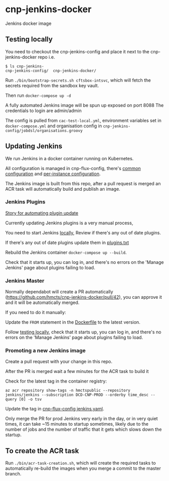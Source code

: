 # cnp-jenkins-docker
Jenkins docker image

## Testing locally
You need to checkout the cnp-jenkins-config and place it next to the cnp-jenkins-docker repo
i.e.
```
$ ls cnp-jenkins-
cnp-jenkins-config/  cnp-jenkins-docker/
```
Run `./bin/bootstrap-secrets.sh cftsbox-intsvc`, which will fetch the secrets required from the sandbox key vault.

Then run `docker-compose up -d`

A fully automated Jenkins image will be spun up exposed on port 8088 The credentials to login are admin/admin

The config is pulled from `cac-test-local.yml`, environment variables set in `docker-compose.yml` and organisation config in `cnp-jenkins-config/jobdsl/organisations.groovy`

## Updating Jenkins

We run Jenkins in a docker container running on Kubernetes.

All configuration is managed in cnp-flux-config, there's [common configuration](https://github.com/hmcts/cnp-flux-config/blob/master/k8s/namespaces/jenkins/jenkins.yaml) and [per-instance configuration](https://github.com/hmcts/cnp-flux-config/blob/master/k8s/namespaces/jenkins/patches/cftptl/cluster-00/jenkins.yaml).

The Jenkins image is built from this repo, after a pull request is merged
an ACR task will automatically build and publish an image.

### Jenkins Plugins

[Story for automating plugin update](https://dev.azure.com/hmcts/Platform%20Engineering/_backlogs/backlog/Platform%20Engineering%20Team/Stories/?workitem=954)

Currently updating Jenkins plugins is a very manual process,

You need to start Jenkins [locally](#testing-locally),
Review if there's any out of date plugins.

If there's any out of date plugins update them in [plugins.txt](jenkins/plugins.txt)

Rebuild the Jenkins container `docker-compose up --build`.

Check that it starts up, you can log in, and there's no errors on the 'Manage Jenkins' page about plugins failing to load.

### Jenkins Master

Normally dependabot will create a PR automatically (https://github.com/hmcts/cnp-jenkins-docker/pull/42), you can approve it and it will be automatically merged.

If you need to do it manually:

Update the `FROM` statement in the [Dockerfile](https://github.com/hmcts/cnp-jenkins-docker/blob/master/jenkins/Dockerfile) to the latest version.

Follow [testing locally](#testing-locally),
check that it starts up, you can log in, and there's no errors on the 'Manage Jenkins' page about plugins failing to load.

### Promoting a new Jenkins image

Create a pull request with your change in this repo.

After the PR is merged wait a few minutes for the ACR task to build it

Check for the latest tag in the container registry:
```shell
az acr repository show-tags -n hmctspublic --repository jenkins/jenkins --subscription DCD-CNP-PROD --orderby time_desc --query [0] -o tsv
```

Update the tag in [cnp-flux-config jenkins.yaml](https://github.com/hmcts/cnp-flux-config/blob/master/k8s/namespaces/jenkins/jenkins.yaml#L25).

Only merge the PR for prod Jenkins very early in the day, or in very quiet times, it can take ~15 minutes to startup sometimes,
likely due to the number of jobs and the number of traffic that it gets which slows down the startup.

## To create the ACR task

Run `./bin/acr-task-creation.sh`, which will create the required tasks to automatically re-build the images when you merge a commit to the master branch.
